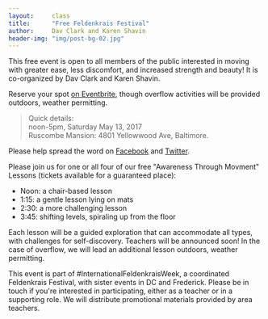 ```yaml
---
layout:     class
title:      "Free Feldenkrais Festival"
author:     Dav Clark and Karen Shavin
header-img: "img/post-bg-02.jpg"
---
```


This free event is open to all members of the public interested in moving with
greater ease, less discomfort, and increased strength and beauty! It is
co-organized by Dav Clark and Karen Shavin.

Reserve your spot [on Eventbrite](https://www.eventbrite.com/e/ease-grace-and-power-a-free-movement-festival-tickets-33309543742?aff=RGMsite),
though overflow activities will be provided outdoors, weather permitting.

> Quick details:  
> noon-5pm, Saturday May 13, 2017  
> Ruscombe Mansion: 4801 Yellowwood Ave, Baltimore.

Please help spread the word on
[Facebook](https://www.facebook.com/events/137762683421668/) and
[Twitter](http://www.twitter.com/home?status=I+am+attending+https://www.eventbrite.com/e/ease-grace-and-power-a-free-movement-festival-tickets-33309543742?ref=estw).

Please join us for one or all four of our free "Awareness Through Movment"
Lessons (tickets available for a guaranteed place):
- Noon: a chair-based lesson
- 1:15: a gentle lesson lying on mats
- 2:30: a more challenging lesson
- 3:45: shifting levels, spiraling up from the floor

Each lesson will be a guided exploration that can accommodate all types, with
challenges for self-discovery. Teachers will be announced soon! In the case of
overflow, we will lead an additional lesson outdoors, weather permitting.

This event is part of #InternationalFeldenkraisWeek, a coordinated Feldenkrais
Festival, with sister events in DC and Frederick. Please be in touch if you're
interested in participating, either as a teacher or in a supporting role. We
will distribute promotional materials provided by area teachers.
